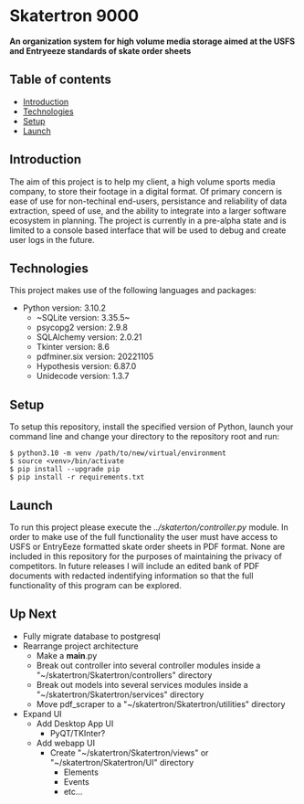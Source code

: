 # Skatertron 9000 #
**An organization system for high volume media storage aimed at the USFS and Entryeeze standards of skate order sheets**

## Table of contents
* [Introduction](#introduction)
* [Technologies](#technologies)
* [Setup](#setup)
* [Launch](#launch)

## Introduction
The aim of this project is to help my client, a high volume sports media company, to store their footage in a digital format. Of primary concern is ease of use for non-techinal end-users, persistance and reliability of data extraction, speed of use, and the ability to integrate into a larger software ecosystem in planning. The project is currently in a pre-alpha state and is limited to a console based interface that will be used to debug and create user logs in the future.

## Technologies
This project makes use of the following languages and packages:
* Python version: 3.10.2
    * ~SQLite version: 3.35.5~
    * psycopg2 version: 2.9.8 
    * SQLAlchemy version: 2.0.21 
    * Tkinter version: 8.6
    * pdfminer.six version: 20221105
    * Hypothesis version: 6.87.0
    * Unidecode version: 1.3.7

## Setup
To setup this repository, install the specified version of Python, launch your command line and change your directory to the repository root and run:
```
$ python3.10 -m venv /path/to/new/virtual/environment
$ source <venv>/bin/activate
$ pip install --upgrade pip
$ pip install -r requirements.txt
```


## Launch
To run this project please execute the *../skaterton/controller.py* module. In order to make use of the full functionality the user must have access to USFS or EntryEeze formatted skate order sheets in PDF format. None are included in this repository for the purposes of maintaining the privacy of competitors. In future releases I will include an edited bank of PDF documents with redacted indentifying information so that the full functionality of this program can be explored.


## Up Next
* Fully migrate database to postgresql
* Rearrange project architecture
    * Make a __main__.py
    * Break out controller into several controller modules inside a "~/skatertron/Skatertron/controllers" directory
    * Break out models into several services modules inside a "~/skatertron/Skatertron/services" directory
    * Move pdf_scraper to a "~/skatertron/Skatertron/utilities" directory
* Expand UI
    * Add Desktop App UI
        * PyQT/TKInter?
    * Add webapp UI
        * Create "~/skatertron/Skatertron/views" or "~/skatertron/Skatertron/UI" directory
            * Elements
            * Events
            * etc...